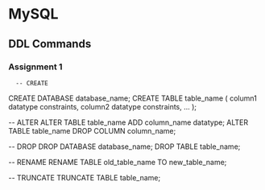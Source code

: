 # MySQL


  ## DDL Commands
  ### Assignment 1
      -- CREATE
CREATE DATABASE database_name;
CREATE TABLE table_name (
    column1 datatype constraints,
    column2 datatype constraints,
    ...
);

-- ALTER
ALTER TABLE table_name ADD column_name datatype;
ALTER TABLE table_name DROP COLUMN column_name;

-- DROP
DROP DATABASE database_name;
DROP TABLE table_name;

-- RENAME
RENAME TABLE old_table_name TO new_table_name;

-- TRUNCATE
TRUNCATE TABLE table_name;


